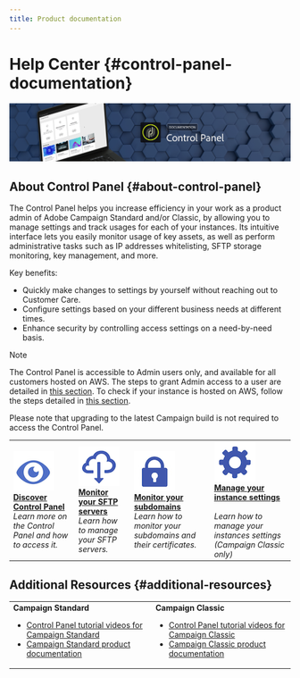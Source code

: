 ```yaml
---
title: Product documentation
---
```


# Help Center {#control-panel-documentation}

![](assets/banner.png)

## About Control Panel {#about-control-panel}

The Control Panel helps you increase efficiency in your work as a product admin of Adobe Campaign Standard and/or Classic, by allowing you to manage settings and track usages for each of your instances. Its intuitive interface lets you easily monitor usage of key assets, as well as perform administrative tasks such as IP addresses whitelisting, SFTP storage monitoring, key management, and more.

Key benefits:

* Quickly make changes to settings by yourself without reaching out to Customer Care.
* Configure settings based on your different business needs at different times.
* Enhance security by controlling access settings on a need-by-need basis.

>[!NOTE]
>The Control Panel is accessible to Admin users only, and available for all customers hosted on AWS. The steps to grant Admin access to a user are detailed in [this section](discover/using/managing-permissions.md). To check if your instance is hosted on AWS, follow the steps detailed in [this section](faq.md).
>
>Please note that upgrading to the latest Campaign build is not required to access the Control Panel.

<table>
<tr>
    <td>
        <a href="discover/using/accessing-control-panel.md"><img alt="conditions" src="assets/discover.png"/></a>
        <div><a href="discover/using/accessing-control-panel.md"><strong>Discover Control Panel</strong></a></div>
        <em>Learn more on the Control Panel and how to access it.</em>
    </td>
    <td>
        <a href="sftp/using/about-sftp-management.md"><img alt="conditions" src="assets/sftp.png"/></a>
        <div><a href="sftp/using/about-sftp-management.md"><strong>Monitor your SFTP servers</strong></a></div>
        <em>Learn how to manage your SFTP servers.</em>
    </td>
    <td>
        <a href="subdomains-certificates/using/s.md"><img alt="conditions" src="assets/subdomains.png"/></a>
        <div><a href="subdomains-certificates/using/about-subdomains.md"><strong>Monitor your subdomains</strong></a></div>
        <em>Learn how to monitor your subdomains and their certificates.</em>
    </td>
    <td>
        <a href="instances-settings/using/ip-whitelisting-instance-access.md"><img alt="conditions" src="assets/instance_settings.png"/></a>
        <div><a href="instances-settings/using/ip-whitelisting-instance-access.md"><strong>Manage your instance settings</strong></a></div>
        <br/><em>Learn how to manage your instances settings (Campaign Classic only)</em>
    </td>
</tr>
</table>

## Additional Resources {#additional-resources}

<table>
    <tr>
        <td><b>Campaign Standard</b><br/>
        <ul>
            <li><a href="https://docs.adobe.com/content/help/en/campaign-learn/campaign-standard-tutorials/administrating/control-panel/control-panel-overview.html">Control Panel tutorial videos for Campaign Standard</a></li>
            <li><a href="https://docs.adobe.com/content/help/en/campaign-standard/using/campaign-standard-home.html">Campaign Standard product documentation</a></li>
        </ul>
        </td>
        <td><b>Campaign Classic</b><br/>
        <ul>
            <li><a href="https://docs.adobe.com/content/help/en/campaign-learn/campaign-classic-tutorials/administrating/control-panel-acc/control-panel-overview.html">Control Panel tutorial videos for Campaign Classic</a></li>
            <li><a href="https://docs.adobe.com/content/help/en/campaign-classic/using/campaign-classic-home.html">Campaign Classic product documentation</a></li>
        </ul>
        </td>
    </tr>
</table>
